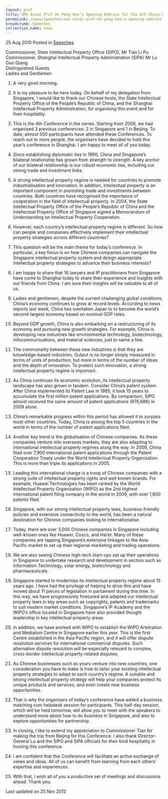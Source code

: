 ```yaml
---
layout: post
title: SMS Assoc Prof Ho Peng Kee’s Opening Address for the 4th China-Singapore Intellectual Property Conference
permalink: /news/speeches/sms-assoc-prof-ho-peng-kee-s-opening-address-for-the-4th-china-singapore-intellectual-property
breadcrumb: Speeches
collection_name: news
---
```


25 Aug 2010 Posted in [Speeches](/news/speeches)

Commissioner, State Intellectual Property Office (SIPO), Mr Tian Li Pu  
Commissioner, Shanghai Intellectual Property Administration (SIPA) Mr Lu Guo Qiang  
Distinguished Guests  
Ladies and Gentlemen  

1. A very good morning.


2. It is my pleasure to be here today. On behalf of my delegation from Singapore, I would like to thank our Chinese hosts, the State Intellectual Property Office of the People’s Republic of China, and the Shanghai Intellectual Property Administration, for organising this event and for their hospitality.

3. This is the 4th Conference in the series. Starting from 2006, we had organised 3 previous conferences: 2 in Singapore and 1 in Beijing. To date, almost 500 participants have attended these Conferences. To reach out to more people, the organisers have decided to hold this year’s conference in Shanghai. I am happy to meet all of you today.  

4. Since establishing diplomatic ties in 1990, China and Singapore’s bilateral relationship has grown from strength to strength. A key anchor of our bilateral relationship is our robust economic ties, including our strong trade and investment links.

5. A strong intellectual property regime is needed for countries to promote industrialisation and innovation. In addition, intellectual property is an important component in promoting trade and investments between countries. Both countries have recognised the importance of cooperation in the field of intellectual property. In 2004, the State Intellectual Property Office of the People’s Republic of China and the Intellectual Property Office of Singapore signed a Memorandum of Understanding on Intellectual Property Cooperation.   

6. However, each country’s intellectual property regime is different. So how can people and companies effectively implement their intellectual property strategies across different countries?

7. This question will be the main theme for today’s conference. In particular, a key focus is on how Chinese companies can navigate the Singapore intellectual property system and design appropriate intellectual property strategies to advance their business interests?

8. I am happy to share that 16 lawyers and IP practitioners from Singapore have come to Shanghai today to share their experience and insights with our friends from China. I am sure their insights will be valuable to all of us.

9. Ladies and gentlemen, despite the current challenging global conditions, China’s economy continues to grow at record levels. According to news reports last week, China has overtaken Japan to to become the world’s second-largest economy based on nominal GDP rates. 

10. Beyond GDP growth, China is also embarking on a restructuring of its economy and pursuing new growth strategies. For example, China is developing new industries like environmental technology, biotechnology, infocommunications, and material sciences, just to name a few.

11. The commonality between these new industries is that they are knowledge-based industries. Output is no longer simply measured in terms of units of production, but more in terms of the number of ideas and the depth of innovation. To protect such innovation, a strong intellectual property regime is important.

12. As China continues its economic evolution, its intellectual property landscape has also grown in tandem. Consider China’s patent system. After China implemented its Patent Law in 1985, it took 15 years to accumulate the first million patent applications. By comparison, SIPO almost received the same amount of patent applications (976,686) in 2009 alone.

13. China’s remarkable progress within this period has allowed it to surpass most other countries. Today, China is among the top 5 countries in the world in terms of the number of patent applications filed.

14. Another key trend is the globalisation of Chinese companies. As these companies venture into overseas markets, they are also adapting to international intellectual property regimes along the way. In 2009, China filed over 7,900 international patent applications through the Patent Cooperation Treaty under the World Intellectual Property Organization. This is more than triple its applications in 2005.

15. Leading this international charge is a troop of Chinese companies with a strong suite of intellectual property rights and well known brands. For example, Huawei Technologies has been ranked by the World Intellectual Property Organization (WIPO) as the 2nd highest international patent filing company in the world in 2009, with over 1,800 patents filed.

16. Singapore, with our strong intellectual property laws, business-friendly policies and extensive connectivity to the world, has been a natural destination for Chinese companies looking to internationalise. 

17. Today, there are over 3,000 Chinese companies in Singapore including well-known ones like Huawei, Cosco, and Hai’er. Many of these companies are tapping Singapore’s extensive linkages to the Asia-Pacific market to set up their regional marketing and trading operations. 

18. We are also seeing Chinese high-tech start-ups set up their operations in Singapore to undertake research and development in sectors such as Information Technology, solar energy, biotechnology and pharmaceuticals.

19. Singapore started to modernise its intellectual property regime about 15 years ago. I have had the privilege of helping to drive this and have moved about 11 pieces of legislation in parliament during this time. In this way, we have progressively finetuned and adapted our intellectual property laws in key areas such as copyrights, patents and trademarks to suit modern market conditions.
Singapore’s IP Academy and the WIPO’s office located in Singapore have also provided thought leadership in key intellectual property areas.

20. In addition, we have worked with WIPO to establish the WIPO Arbitration and Mediation Centre in Singapore earlier this year. This is the first Centre established in the Asia Pacific region, and it will offer dispute resolution services for international commercial disputes. Such alternative dispute resolution will be especially relevant to complex, cross-border intellectual property-related disputes.   

21. As Chinese businesses such as yours venture into new countries, one consideration you have to make is how to tailor your existing intellectual property strategies to adapt to each country’s regime. A suitable and strong intellectual property strategy will help your companies protect its unique products and services, and even create new business opportunities.

22. That is why the organisers of today’s conference have added a business matching cum helpdesk session for participants. This half-day session, which will be held tomorrow, will allow you to meet with the speakers to understand more about how to do business in Singapore, and also to explore opportunities for partnership.

23. In closing, I like to extend my appreciation to Commissioner Tian for making the trip from Beijing for this Conference. I also thank Director-General Lu and the SIPO and SIPA officials for their kind hospitality in hosting this conference.

24. I am confident that this Conference will facilitate an active exchange of views and ideas. All of us can benefit from learning from each others’ expertise and experiences.

25. With that, I wish all of you a productive set of meetings and discussions ahead. Thank you.

<p class="right-side-updated">Last updated on 25 Nov 2012</p>
